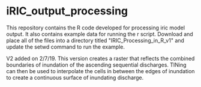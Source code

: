# iRIC_output_processing 

This repository contains the R code developed for processing iric model output. 
It also contains example data for running the r script. Download and place all of 
the files into a directory titled "IRIC_Processing_in_R_v1" and update the setwd command
to run the example. 

V2 added on 2/7/19. This version creates a raster that reflects the combined boundaries of inundation of the ascending sequential discharges. TINing can then be used to interpolate the cells in between the edges of inundation to create a continuous surface of inundating discharge. 
